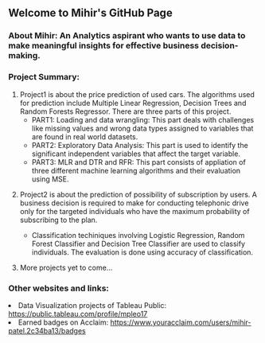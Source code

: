 ## Welcome to Mihir's GitHub Page
<h3>About Mihir: An Analytics aspirant who wants to use data to make meaningful insights for effective business decision-making. <h3>
  
<h3 color = Bu >Project Summary:</h3>
<p>
  <ol>
    <li>Project1 is about the price prediction of used cars. The algorithms used for prediction include Multiple Linear Regression, Decision Trees and Random Forests Regressor. 
     There are three parts of this project.
<ul>
<li>PART1: Loading and data wrangling: This part deals with challenges like missing values and wrong data types assigned to variables that are found in real world datasets.</li>
<li>PART2: Exploratory Data Analysis: This part is used to identify the significant independent variables that affect the target variable.</li>
<li>PART3: MLR and DTR and RFR: This part consists of appliation of three different machine learning algorithms and their evaluation using MSE.</li></ul></li></p>

<p>
  <li>Project2 is about the prediction of possibility of subscription by users. A business decision is required to make for conducting telephonic drive only for the targeted individuals who have the maximum probability of subscribing to the plan.</li></p>
<ul>
  <li>Classification techiniques involving Logistic Regression, Random Forest Classifier and Decision Tree Classifier are used to classify individuals. The evaluation is done using accuracy of classification.</li></ul>

<p>
  <li>More projects yet to come... </li></p>
  </ol>
<h3>Other websites and links:</h3>
<li>Data Visualization projects of Tableau Public: <a href="https://public.tableau.com/profile/mpleo17" target="_blank">https://public.tableau.com/profile/mpleo17</a></li>
<li>Earned badges on Acclaim: <a href="https://www.youracclaim.com/users/mihir-patel.2c34ba13/badges" target="_blank">https://www.youracclaim.com/users/mihir-patel.2c34ba13/badges</a></li>
